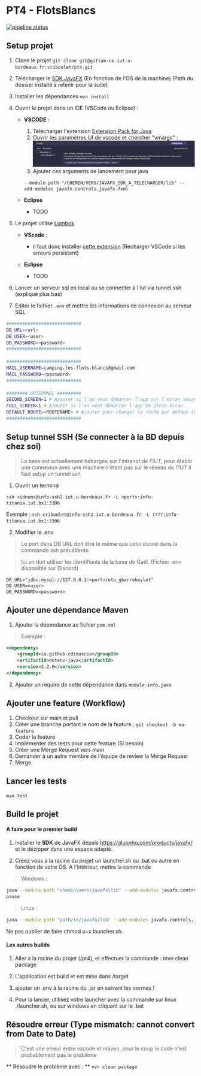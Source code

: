 # PT4 - FlotsBlancs

[![pipeline status](https://gitlab-ce.iut.u-bordeaux.fr/criboulet/pt4/badges/main/pipeline.svg)](https://gitlab-ce.iut.u-bordeaux.fr/criboulet/pt4/-/commits/main)

## Setup projet

1. Clone le projet `git clone git@gitlab-ce.iut.u-bordeaux.fr:criboulet/pt4.git`

2. Télécharger le [SDK JavaFX](https://gluonhq.com/products/javafx/) (En fonction de l'OS de la machine) (Path du dossier installé a retenir pour la suite)

3. Installer les dépendances `mvn install`

4. Ouvrir le projet dans un IDE (VSCode ou Eclipse) :

    - **VSCODE** :
        1. Télécharger l'extension [Extension Pack for Java](https://marketplace.visualstudio.com/items?itemName=vscjava.vscode-java-pack)
        2.  Ouvrir les paramètres UI de vscode et chercher "vmargs" :
        ![](./assets/vscode-setup.png)
        3. Ajouter ces arguments de lancement pour java
        ```
        --module-path "/CHEMIN/VERS/JAVAFX_SDK_A_TELECHARGER/lib" --add-modules javafx.controls,javafx.fxml
        ```

    - **Eclipse**
        - TODO

7. Le projet utilise [Lombok](https://projectlombok.org/features/GetterSetter) 

    - **VScode** :
        - il faut donc installer [cette extension](https://marketplace.visualstudio.com/items?itemName=GabrielBB.vscode-lombok) (Recharger VSCode si les erreurs persistent)

    - **Eclipse**
        - TODO

5. Lancer un serveur sql en local ou se connecter à l'iut via tunnel ssh (expliqué plus bas)

6. Editer le fichier `.env` et mettre les informations de connexion au serveur SQL

```bash
############################
DB_URL=<url>
DB_USER=<user>
DB_PASSWORD=<password>
############################

############################
MAIL_USERNAME=camping.les.flots.blancs@gmail.com
MAIL_PASSWORD=<password>
############################

######## OPTIONNEL #########
SECOND_SCREEN=1 # Ajouter si l'on veut démarrer l'app sur l'écran secondaire
FULL_SCREEN=1 # Ajouter si l'on veut démarrer l'app en plein écran
DEFAULT_ROUTE=<ROUTENAME> # Ajouter pour changer la route par défaut (Permet de gagner du temps en développement)
############################
```

## Setup tunnel SSH (Se connecter à la BD depuis chez soi)
> La base est actuellement hébergée sur l'intranet de l'IUT, pour établir une connexion avec une machine n'étant pas sur le réseau de l'IUT il faut setup un tunnel ssh

1. Ouvrir un terminal
```
ssh <idnum>@info-ssh2.iut.u-bordeaux.fr -L <port>:info-titania.iut.bx1:3306
```
Exemple : `ssh criboulet@info-ssh2.iut.u-bordeaux.fr -L 7777:info-titania.iut.bx1:3306`

2. Modifier le .env
> Le port dans DB URL doit être le même que celui donné dans la commande ssh précédente

> Ici on doit utiliser les identifiants de la base de Gaël. (Fichier .env disponible sur Discord)
```
DB_URL="jdbc:mysql://127.0.0.1:<port>/etu_gbarrebeylot"
DB_USER=<user>
DB_PASSWORD=<password>
```
## Ajouter une dépendance Maven

1. Ajouter la dépendance au fichier `pom.xml`
> Exemple :
```xml
<dependency>
    <groupId>io.github.cdimascio</groupId>
    <artifactId>dotenv-java</artifactId>
    <version>2.2.0</version>
</dependency>
```
2. Ajouter un require de cette dépendance dans `module-info.java`

## Ajouter une feature (Workflow)

1. Checkout sur main et pull
2. Créer une branche portant le nom de la feature : `git checkout -b ma-feature`
3. Coder la feature
4. Implémenter des tests pour cette feature (Si besoin)
5. Créer une Merge Request vers main
6. Demander à un autre membre de l'équipe de review la Merge Request
7. Merge

## Lancer les tests

```
mvn test
```

## Build le projet

#### A faire pour le premier build

1. Installer le **SDK** de JavaFX depuis https://gluonhq.com/products/javafx/ et le dézipper dans une espace adapté.

2. Créez vous à la racine du projet un launcher.sh ou .bat ou autre en fonction de votre OS. A l'intérieur, mettre la commande

> Windows : 

```bash
java --module-path "chemin\vers\javafx\lib" --add-modules javafx.controls,javafx.fxml -jar target/flots-blancs-1.0.0.jar
pause
```

> Linux : 

```bash
java --module-path "path/to/javafx/lib" --add-modules javafx.controls,javafx.fxml -jar target/flots-blancs-1.0.0-jar-with-dependencies.jar
```
Ne pas oublier de faire chmod u+x launcher.sh.

#### Les autres builds

1. Aller à la racine du projet (/pt4), et effectuer la commande : mvn clean package

2. L'application est build et est mise dans /target

3. ajouter un .env à la racine du .jar en suivant les normes !

4. Pour la lancer, utilisez votre launcher avec la commande sur linux ./launcher.sh, ou sur windows en cliquant sur le .bat

## Résoudre erreur (Type mismatch: cannot convert from Date to Date)

> C'est une erreur entre vscode et maven, pour le coup le code n'est probablement pas le problème

** Résoudre le problème avec : ** `mvn clean package`
